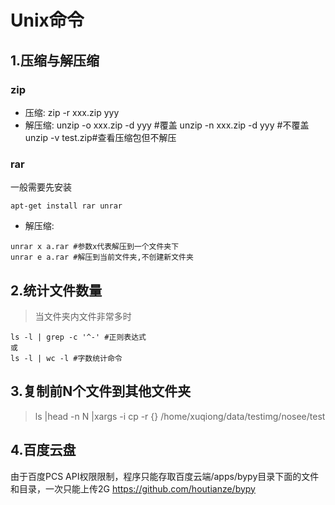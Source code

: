 # Unix命令

## 1.压缩与解压缩
### zip
- 压缩:
zip -r xxx.zip yyy
- 解压缩:
unzip -o xxx.zip -d yyy #覆盖
unzip -n xxx.zip -d yyy #不覆盖
unzip -v test.zip#查看压缩包但不解压

### rar 
一般需要先安装
```
apt-get install rar unrar
```
- 解压缩:
```
unrar x a.rar #参数x代表解压到一个文件夹下
unrar e a.rar #解压到当前文件夹,不创建新文件夹
```
## 2.统计文件数量
>当文件夹内文件非常多时
```
ls -l | grep -c '^-' #正则表达式
或
ls -l | wc -l #字数统计命令
```

## 3.复制前N个文件到其他文件夹
>ls |head -n N |xargs -i cp -r {} /home/xuqiong/data/testimg/nosee/test

## 4.百度云盘
由于百度PCS API权限限制，程序只能存取百度云端/apps/bypy目录下面的文件和目录，一次只能上传2G
https://github.com/houtianze/bypy
